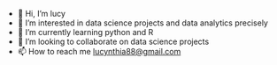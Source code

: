 - 👋 Hi, I’m lucy
- 👀 I’m interested in data science projects and data analytics precisely
- 🌱 I’m currently learning python and R
- 💞️ I’m looking to collaborate on data science projects
- 📫 How to reach me lucynthia88@gmail.com

<!---
luobasohan/luobasohan is a ✨ special ✨ repository because its `README.md` (this file) appears on your GitHub profile.
You can click the Preview link to take a look at your changes.
--->
